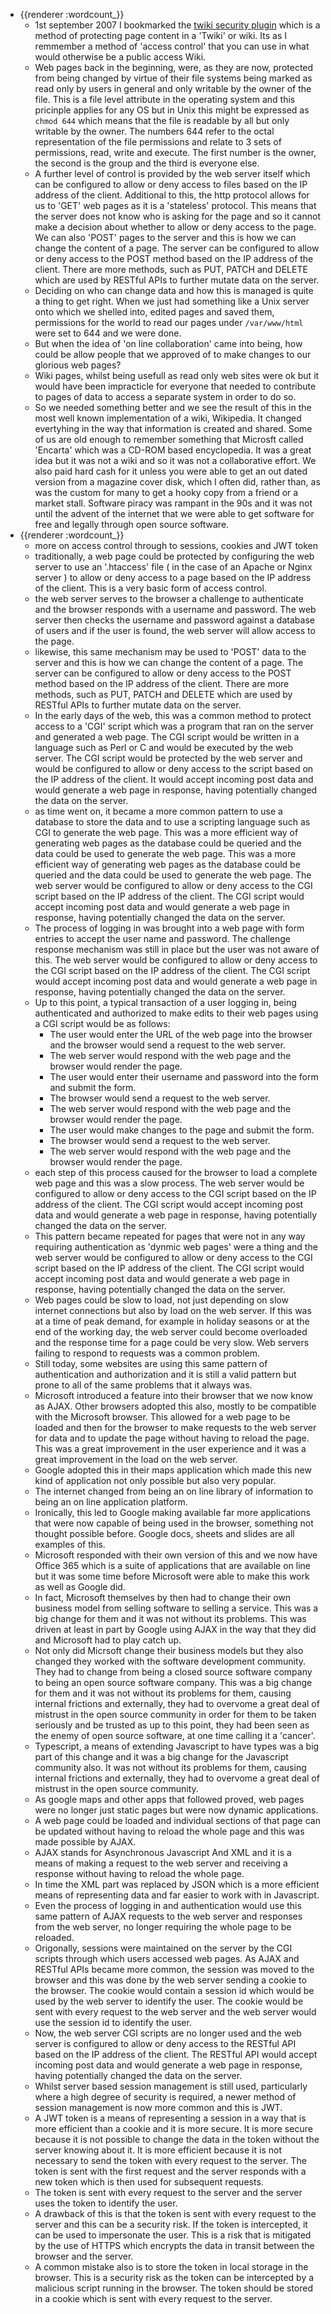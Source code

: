 - {{renderer :wordcount_}}
	- 1st september 2007 I bookmarked the [twiki security plugin](https://twiki.org/cgi-bin/view/Plugins/SecurityPlugin) which is a method of protecting page content in a 'Twiki' or wiki. Its as I remmember a method of 'access control' that you can use in what would otherwise be a public access Wiki. 
	- Web pages back in the beginning, were, as they are now, protected from being changed by virtue of their file systems being marked as read only by users in general and only writable by the owner of the file. This is a file level attribute in the operating system and this pricinple applies for any OS but in Unix this might be expressed as ```chmod 644``` which means that the file is readable by all but only writable by the owner. The numbers 644 refer to the octal representation of the file permissions and relate to 3 sets of permissions, read, write and execute. The first number is the owner, the second is the group and the third is everyone else.
	- A further level of control is provided by the web server itself which can be configured to allow or deny access to files based on the IP address of the client. Additional to this, the http protocol allows for us to 'GET' web pages as it is a 'stateless' protocol. This means that the server does not know who is asking for the page and so it cannot make a decision about whether to allow or deny access to the page. We can also 'POST' pages to the server and this is how we can change the content of a page. The server can be configured to allow or deny access to the POST method based on the IP address of the client. There are more methods, such as PUT, PATCH and DELETE which are used by RESTful APIs to further mutate data on the server.
	- Deciding on who can change data and how this is managed is quite a thing to get right. When we just had something like a Unix server onto which we shelled into, edited pages and saved them, permissions for the world to read our pages under `/var/www/html` were set to 644 and we were done. 
	- But when the idea of 'on line collaboration' came into being, how could be allow people that we approved of to make changes to our glorious web pages?
	- Wiki pages, whilst being usefull as read only web sites were ok but it would have been impracticle for everyone that needed to contribute to pages of data to access a separate system in order to do so. 
	- So we needed something better and we see the result of this in the most well known implementation of a wiki, Wikipedia. It changed evertyhing in the way that information is created and shared. Some of us are old enough to remember something that Microsft called 'Encarta' which was a CD-ROM based encyclopedia. It was a great idea but it was not a wiki and so it was not a collaborative effort. We also paid hard cash for it unless you were able to get an out dated version from a magazine cover disk, which I often did, rather than, as was the custom for many to get a hooky copy from a friend or a market stall. Software piracy was rampant in the 90s and it was not until the advent of the internet that we were able to get software for free and legally through open source software.
- {{renderer :wordcount_}}
	- more on access control through to sessions, cookies and JWT token
	- traditionally, a web page could be protected by configuring the web server to use an '.htaccess' file ( in the case of an Apache or Nginx server ) to allow or deny access to a page based on the IP address of the client. This is a very basic form of access control. 
	- the web server serves to the browser a challenge to authenticate and the browser responds with a username and password. The web server then checks the username and password against a database of users and if the user is found, the web server will allow access to the page.
	- likewise, this same mechanism may be used to 'POST' data to the server and this is how we can change the content of a page. The server can be configured to allow or deny access to the POST method based on the IP address of the client. There are more methods, such as PUT, PATCH and DELETE which are used by RESTful APIs to further mutate data on the server.
	- In the early days of the web, this was a common method to protect access to a 'CGI' script which was a program that ran on the server and generated a web page. The CGI script would be written in a language such as Perl or C and would be executed by the web server. The CGI script would be protected by the web server and would be configured to allow or deny access to the script based on the IP address of the client. It would accept incoming post data and would generate a web page in response, having potentially changed the data on the server.
	- as time went on, it became a more common pattern to use a database to store the data and to use a scripting language such as CGI to generate the web page. This was a more efficient way of generating web pages as the database could be queried and the data could be used to generate the web page. This was a more efficient way of generating web pages as the database could be queried and the data could be used to generate the web page. The web server would be configured to allow or deny access to the CGI script based on the IP address of the client. The CGI script would accept incoming post data and would generate a web page in response, having potentially changed the data on the server.
	- The process of logging in was brought into a web page with form entries to accept the user name and password. The challenge response mechanism was still in place but the user was not aware of this. The web server would be configured to allow or deny access to the CGI script based on the IP address of the client. The CGI script would accept incoming post data and would generate a web page in response, having potentially changed the data on the server.
	- Up to this point, a typical transaction of a user logging in, being authenticated and authorized to make edits to their web pages using a CGI script would be as follows:
		- The user would enter the URL of the web page into the browser and the browser would send a request to the web server.
		- The web server would respond with the web page and the browser would render the page.
		- The user would enter their username and password into the form and submit the form.
		- The browser would send a request to the web server.
		- The web server would respond with the web page and the browser would render the page.
		- The user would make changes to the page and submit the form.
		- The browser would send a request to the web server.
		- The web server would respond with the web page and the browser would render the page.
	- each step of this process caused for the browser to load a complete web page and this was a slow process. The web server would be configured to allow or deny access to the CGI script based on the IP address of the client. The CGI script would accept incoming post data and would generate a web page in response, having potentially changed the data on the server.
	- This pattern became repeated for pages that were not in any way requiring authentication as 'dynmic web pages' were a thing and the web server would be configured to allow or deny access to the CGI script based on the IP address of the client. The CGI script would accept incoming post data and would generate a web page in response, having potentially changed the data on the server.
	- Web pages could be slow to load, not just depending on slow internet connections but also by load on the web server. If this was at a time of peak demand, for example in holiday seasons or at the end of the working day, the web server could become overloaded and the response time for a page could be very slow. Web servers failing to respond to requests was a common problem. 
	- Still today, some websites are using this same pattern of authentication and authorization and it is still a valid pattern but prone to all of the same problems that it always was.
	- Microsoft introduced a feature into their browser that we now know as AJAX. Other browsers adopted this also, mostly to be compatible with the Microsoft browser. This allowed for a web page to be loaded and then for the browser to make requests to the web server for data and to update the page without having to reload the page. This was a great improvement in the user experience and it was a great improvement in the load on the web server.
	- Google adopted this in their maps application which made this new kind of application not only possible but also very popular.
	- The internet changed from being an on line library of information to being an on line application platform.
	- Ironically, this led to Google making available far more applications that were now capable of being used in the browser, something not thought possible before. Google docs, sheets and slides are all examples of this.
	- Microsoft responded with their own version of this and we now have Office 365 which is a suite of applications that are available on line but it was some time before Microsoft were able to make this work as well as Google did.
	- In fact, Microsoft themselves by then had to change their own business model from selling software to selling a service. This was a big change for them and it was not without its problems. This was driven at least in part by Google using AJAX in the way that they did and Microsoft had to play catch up.
	- Not only did Micrsoft change their business models but they also changed they worked with the software development community. They had to change from being a closed source software company to being an open source software company. This was a big change for them and it was not without its problems for them, causing internal frictions and externally, they had to overvome a great deal of mistrust in the open source community in order for them to be taken seriously and be trusted as up to this point, they had been seen as the enemy of open source software, at one time calling it a 'cancer'.
	- Typescript, a means of extending Javascript to have types was a big part of this change and it was a big change for the Javascript community also. It was not without its problems for them, causing internal frictions and externally, they had to overvome a great deal of mistrust in the open source community.
	- As google maps and other apps that followed proved, web pages were no longer just static pages but were now dynamic applications. 
	- A web page could be loaded and individual sections of that page can be updated without having to reload the whole page and this was made possible by AJAX.
	- AJAX stands for Asynchronous Javascript And XML and it is a means of making a request to the web server and receiving a response without having to reload the whole page.
	- In time the XML part was replaced by JSON which is a more efficient means of representing data and far easier to work with in Javascript.
	- Even the process of logging in and authentication would use this same pattern of AJAX requests to the web server and responses from the web server, no longer requiring the whole page to be reloaded.
	- Origonally, sessions were maintained on the server by the CGI scripts through which users accessed web pages. As AJAX and RESTful APIs became more common, the session was moved to the browser and this was done by the web server sending a cookie to the browser. The cookie would contain a session id which would be used by the web server to identify the user. The cookie would be sent with every request to the web server and the web server would use the session id to identify the user.
	- Now, the web server CGI scripts are no longer used and the web server is configured to allow or deny access to the RESTful API based on the IP address of the client. The RESTful API would accept incoming post data and would generate a web page in response, having potentially changed the data on the server.
	- Whilst server based session management is still used, particularly where a high degree of security is required, a newer method of session management is now more common and this is JWT.
	- A JWT token is a means of representing a session in a way that is more efficient than a cookie and it is more secure. It is more secure because it is not possible to change the data in the token without the server knowing about it. It is more efficient because it is not necessary to send the token with every request to the server. The token is sent with the first request and the server responds with a new token which is then used for subsequent requests.
	- The token is sent with every request to the server and the server uses the token to identify the user.
	- A drawback of this is that the token is sent with every request to the server and this can be a security risk. If the token is intercepted, it can be used to impersonate the user. This is a risk that is mitigated by the use of HTTPS which encrypts the data in transit between the browser and the server.
	- A common mistake also is to store the token in local storage in the browser. This is a security risk as the token can be intercepted by a malicious script running in the browser. The token should be stored in a cookie which is sent with every request to the server.
	
